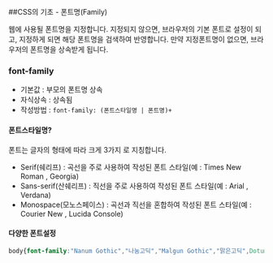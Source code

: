 ##CSS의 기초 - 폰트명(Family)

웹에 사용될 폰트명을 지정합니다. 지정되지 않으면, 브라우저의 기본 폰트로 설정이 되고,
지정하게 되면 해당 폰트명을 검색하여 반영합니다. 만약 지정폰트명이 없으면, 브라우저의 폰트명을 상속받게 됩니다.

### font-family
- 기본값 : 부모의 폰트명 상속
- 자식상속 : 상속됨
- 작성방법 : `font-family: (폰트스타일명 | 폰트명)+`

#### 폰트스타일명?
폰트는 글자의 형태에 따라 크게 3가지 로 지칭합니다.
- Serif(쉐리프) : 곡선을 주로 사용하여 작성된 폰트 스타일(예 : 	Times New Roman , Georgia)
- Sans-serif(산쉐리프) : 직선을 주로 사용하여 작성된 폰트 스타일(예 : 	Arial , Verdana)
- Monospace(모노스페이스) : 곡선과 직선을 혼합하여 작성된 폰트 스타일(예 : Courier New , Lucida Console)

#### 다양한 폰트설정
```css
body{font-family:"Nanum Gothic","나눔고딕","Malgun Gothic","맑은고딕",Dotum,"돋움",Gulim,"굴림","Helvetica Neue",Helvetica,Tahoma,Verdana,"Trebuchet MS",Arial,Apple-Gothic,Sans-serif;}
```

